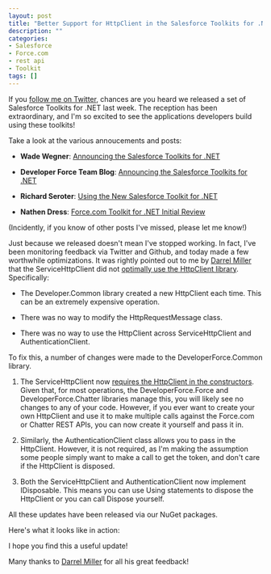 ```yaml
---
layout: post
title: "Better Support for HttpClient in the Salesforce Toolkits for .NET"
description: ""
categories:
- Salesforce
- Force.com
- rest api
- Toolkit
tags: []
---
```


If you [follow me on Twitter](http://twitter.com/WadeWegner), chances are you heard we released a set of Salesforce Toolkits for .NET last week. The reception has been extraordinary, and I'm so excited to see the applications developers build using these toolkits!

Take a look at the various annoucements and posts:

- **Wade Wegner**: [Announcing the Salesforce Toolkits for .NET](http://www.wadewegner.com/2014/01/announcing-the-salesforce-toolkits-for-net/)

- **Developer Force Team Blog**: [Announcing the Salesforce Toolkits for .NET](http://blogs.developerforce.com/developer-relations/2014/01/announcing-the-salesforce-toolkits-for-net.html)

- **Richard Seroter**: [Using the New Salesforce Toolkit for .NET](http://seroter.wordpress.com/2014/01/16/using-the-new-salesforce-toolkit-for-net/)

- **Nathen Dress**: [Force.com Toolkit for .NET Initial Review](http://blog.sonomapartners.com/2014/01/forcecom-toolkit-for-net-initial-review.html)

(Incidently, if you know of other posts I've missed, please let me know!)

Just because we released doesn't mean I've stopped working. In fact, I've been monitoring feedback via Twitter and Github, and today made a few worthwhile optimizations. It was rightly pointed out to me by [Darrel Miller](https://twitter.com/darrel_miller) that the <span class="inline-code">ServiceHttpClient</span> did not [optimally use the HttpClient library](https://twitter.com/darrel_miller/status/420685723243536384). Specifically:

- The <span class="inline-code">Developer.Common</span> library created a new <span class="inline-code">HttpClient</span> each time. This can be an extremely expensive operation.

- There was no way to modify the <span class="inline-code">HttpRequestMessage</span> class.

- There was no way to use the <span class="inline-code">HttpClient</span> across <span class="inline-code">ServiceHttpClient</span> and <span class="inline-code">AuthenticationClient</span>.

To fix this, a number of changes were made to the <span class="inline-code">DeveloperForce.Common</span> library.

1. The <span class="inline-code">ServiceHttpClient</span> now [requires the HttpClient in the constructors](https://github.com/developerforce/Common-Libraries-for-NET/blob/master/src/CommonLibrariesForNET/ServiceHttpClient.cs#L20). Given that, for most operations, the <span class="inline-code">DeveloperForce.Force</span> and <span class="inline-code">DeveloperForce.Chatter</span> libraries manage this, you will likely see no changes to any of your code. However, if you ever want to create your own <span class="inline-code">HttpClient</span> and use it to make multiple calls against the Force.com or Chatter REST APIs, you can now create it yourself and pass it in.

2. Similarly, the <span class="inline-code">AuthenticationClient</span> class allows you to pass in the <span class="inline-code">HttpClient</span>. However, it is not required, as I'm making the assumption some people simply want to make a call to get the token, and don't care if the <span class="inline-code">HttpClient</span> is disposed.

3. Both the <span class="inline-code">ServiceHttpClient</span> and <span class="inline-code">AuthenticationClient</span> now implement <span class="inline-code">IDisposable</span>. This means you can use <span class="inline-code">Using</span> statements to dispose the <span class="inline-code">HttpClient</span> or you can call <span class="inline-code">Dispose</span> yourself.

All these updates have been released via our NuGet packages.

Here's what it looks like in action:

<script src="https://gist.github.com/wadewegner/62cbfebce913a4e66fa0.js"></script>

I hope you find this a useful update!

Many thanks to [Darrel Miller](https://twitter.com/darrel_miller) for all his great feedback!